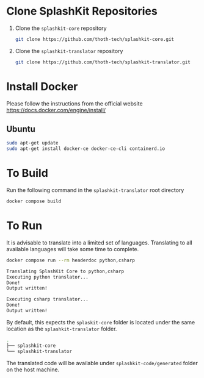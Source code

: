 # Clone SplashKit Repositories

1. Clone the `splashkit-core` repository

   ```sh
   git clone https://github.com/thoth-tech/splashkit-core.git
   ```

2. Clone the `splashkit-translator` repository

   ```sh
   git clone https://github.com/thoth-tech/splashkit-translator.git
   ```

# Install Docker

Please follow the instructions from the official website
https://docs.docker.com/engine/install/

## Ubuntu

```sh
sudo apt-get update
sudo apt-get install docker-ce docker-ce-cli containerd.io
```

# To Build

Run the following command in the `splashkit-translator` root directory

```sh
docker compose build
```

# To Run

It is advisable to translate into a limited set of languages. Translating to all available languages
will take some time to complete.

```sh
docker compose run --rm headerdoc python,csharp

Translating SplashKit Core to python,csharp
Executing python translator...
Done!
Output written!

Executing csharp translator...
Done!
Output written!
```

By default, this expects the `splaskit-core` folder is located under the same
location as the `splashkit-translator` folder.

```sh
.
├── splashkit-core
└── splashkit-translator
```

The translated code will be available under `splashkit-code/generated` folder on the host machine.
